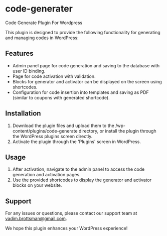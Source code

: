 # code-generater
 Code Generate Plugin For Wordpress

This plugin is designed to provide the following functionality for generating and managing codes in WordPress:

## Features
- Admin panel page for code generation and saving to the database with user ID binding.
- Page for code activation with validation.
- Blocks for generator and activator can be displayed on the screen using shortcodes.
- Configuration for code insertion into templates and saving as PDF (similar to coupons with generated shortcode).

## Installation
1. Download the plugin files and upload them to the /wp-content/plugins/code-generate directory, or install the plugin through the WordPress plugins screen directly.
2. Activate the plugin through the 'Plugins' screen in WordPress.

## Usage
1. After activation, navigate to the admin panel to access the code generation and activation pages.
2. Use the provided shortcodes to display the generator and activator blocks on your website.

## Support
For any issues or questions, please contact our support team at vadim.brottsman@gmail.com.

We hope this plugin enhances your WordPress experience!